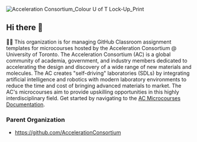 ![Acceleration Consortium_Colour U of T Lock-Up_Print](https://github.com/AccelerationConsortium/.github/assets/45469701/3fd1e790-a511-4036-97a6-175408529c98)
## Hi there 👋

🙋‍♀️ This organization is for managing GitHub Classroom assignment templates for microcourses hosted by the Acceleration Consortium @ University of Toronto. The Acceleration Consortium (AC) is a global community of academia, government, and industry members dedicated to accelerating the design and discovery of a wide range of new materials and molecules. The AC creates "self-driving" laboratories (SDLs) by integrating artificial intelligence and robotics with modern laboratory environments to reduce the time and cost of bringing advanced materials to market. The AC's microcourses aim to provide upskilling opportunities in this highly interdisciplinary field. Get started by navigating to the [AC Microcourses Documentation](https://ac-microcourses.readthedocs.io/en/latest/).

### Parent Organization
- https://github.com/AccelerationConsortium

<!--

**Here are some ideas to get you started:**

🙋‍♀️ A short introduction - what is your organization all about?
🌈 Contribution guidelines - how can the community get involved?
👩‍💻 Useful resources - where can the community find your docs? Is there anything else the community should know?
🍿 Fun facts - what does your team eat for breakfast?
🧙 Remember, you can do mighty things with the power of [Markdown](https://docs.github.com/github/writing-on-github/getting-started-with-writing-and-formatting-on-github/basic-writing-and-formatting-syntax)
-->
